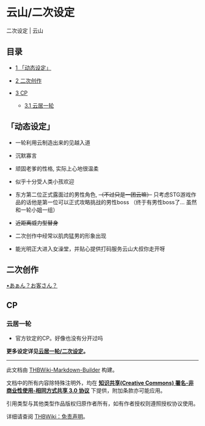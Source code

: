 # 云山/二次设定

<!-- source html: G:\repos\THBWiki-Markdown-Builder\THBWikiMarkdown\Temp\main\0\02\ns0%3A%E4%BA%91%E5%B1%B1%2F%E4%BA%8C%E6%AC%A1%E8%AE%BE%E5%AE%9A.html -->

二次设定 | 云山


## 目录

- [1 「动态设定」](#「动态设定」)
- [2 二次创作](#二次创作)
- [3 CP](#CP)

  - [3.1 云居一轮](#云居一轮)








## 「动态设定」
- 一轮利用云制造出来的见越入道
- 沉默寡言
- 顽固老爹的性格, 实际上心地很温柔
- 似乎十分受人类小孩欢迎
- 东方第二位正式露面过的男性角色,  ~~（不过只是一团云嘛）~~ 只考虑STG游戏作品的话他是第一位可以正式攻略挑战的男性boss （终于有男性boss了... 虽然和一轮小姐一组）

  

  

-  ~~近距离威力型替身~~ 
- 二次创作中经常以肌肉猛男的形象出现
- 能光明正大进入女澡堂，并贴心提供打码服务云山大叔你走开呀


## 二次创作
  
[•あぁん？お客さん？](http://www.nicovideo.jp/watch/nm6416292)
  


## CP

### 云居一轮
- 官方钦定的CP。好像也没有分开过吗

  
 **更多设定详见[云居一轮/二次设定](./云居一轮-二次设定.md)。** 
  





---

此文档由 [THBWiki-Markdown-Builder](https://github.com/Delsin-Yu/THBWiki-Markdown-Builder) 构建。

文档中的所有内容除特殊注明外，均在 [**知识共享(Creative Commons) 署名-非商业性使用-相同方式共享 3.0 协议**](https://creativecommons.org/licenses/by-sa/3.0/deed.zh-hans) 下提供，附加条款亦可能应用。

引用类型与其他类型作品版权归原作者所有，如有作者授权则遵照授权协议使用。

详细请查阅 [THBWiki：免责声明](https://thbwiki.cc/THBWiki:%E5%85%8D%E8%B4%A3%E5%A3%B0%E6%98%8E)。

